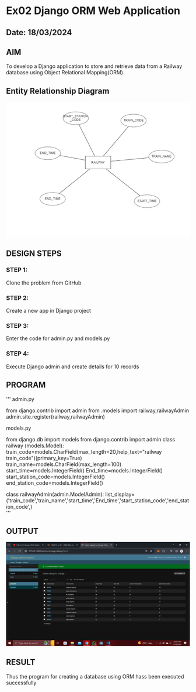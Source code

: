 # Ex02 Django ORM Web Application
## Date: 18/03/2024

## AIM
To develop a Django application to store and retrieve data from a Railway database using Object Relational Mapping(ORM).

## Entity Relationship Diagram
![alt text](<er diagram.jpg>)

## DESIGN STEPS

### STEP 1:
Clone the problem from GitHub

### STEP 2:
Create a new app in Django project

### STEP 3:
Enter the code for admin.py and models.py

### STEP 4:
Execute Django admin and create details for 10 records

## PROGRAM
'''
admin.py

from django.contrib import admin
from .models import railway,railwayAdmin
admin.site.register(railway,railwayAdmin)

models.py

 from django.db import models
from django.contrib import admin
class railway (models.Model):
    train_code=models.CharField(max_length=20,help_text="railway train_code")(primary_key=True)
    train_name=models.CharField(max_length=100)
    start_time=models.IntegerField()
    End_time=models.IntegerField()
    start_station_code=models.IntegerField()
    end_station_code=models.IntegerField()
    
 
class railwayAdmin(admin.ModelAdmin):
    list_display=('train_code','train_name','start_time','End_time','start_station_code','end_station_code',)   
'''
## OUTPUT
![alt text](railway.png)


## RESULT
Thus the program for creating a database using ORM hass been executed successfully
